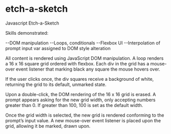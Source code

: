 # etch-a-sketch
Javascript Etch-a-Sketch 

Skills demonstrated:

--DOM manipulation
--Loops, conditionals
--Flexbox UI
--Interpolation of prompt input var assigned to DOM style alteration

All content is rendered using JavaScript DOM manipulation. A loop renders a 16 x 16 square grid ordered with flexbox. Each div in the grid has a mouse-over event listener that marking black any square the mouse hovers over. 

If the user clicks once, the div squares receive a background of white, returning the grid to its default, unmarked state.  

Upon a double-click, the DOM rendering of the 16 x 16 grid is erased. A prompt appears asking for the new grid width, only accepting numbers greater than 0. If greater than 100, 100 is set as the default width.

Once the grid width is selected, the new grid is rendered conforming to the prompt’s input value. A new mouse-over event listener is placed upon the grid, allowing it be marked, drawn upon. 
